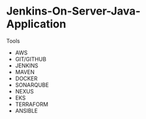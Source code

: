 # Jenkins-On-Server-Java-Application

Tools
- AWS
- GIT/GITHUB
- JENKINS
- MAVEN
- DOCKER
- SONARQUBE
- NEXUS
- EKS
- TERRAFORM
- ANSIBLE
